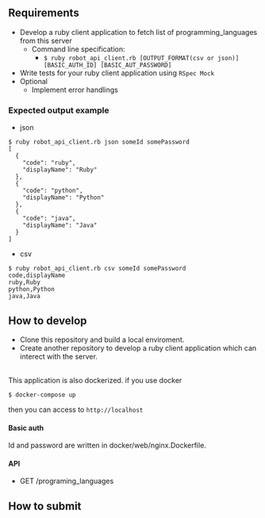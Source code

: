 ## Requirements
- Develop a ruby client application to fetch list of programming_languages from this server
  - Command line specification:
    - `$ ruby robot_api_client.rb [OUTPUT_FORMAT(csv or json)] [BASIC_AUTH_ID] [BASIC_AUT_PASSWORD]`
- Write tests for your ruby client application using `RSpec Mock`
- Optional
  - Implement error handlings

### Expected output example
- json
```
$ ruby robot_api_client.rb json someId somePassword
[
  {
    "code": "ruby",
    "displayName": "Ruby"
  },
  {
    "code": "python",
    "displayName": "Python"
  },
  {
    "code": "java",
    "displayName": "Java"
  }
]
```

- csv
```
$ ruby robot_api_client.rb csv someId somePassword
code,displayName
ruby,Ruby
python,Python
java,Java
```
## How to develop
- Clone this repository and build a local enviroment.
- Create another repository to develop a ruby client application which can interect with the server.

<br>
This application is also dockerized. 
if you use docker

```
$ docker-compose up 
```
then you can access to `http://localhost`

#### Basic auth
Id and password are written in docker/web/nginx.Dockerfile.

#### API
- GET /programing_languages


## How to submit

